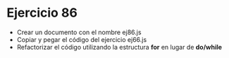 # Ejercicio 86

- Crear un documento con el nombre ej86.js
- Copiar y pegar el código del ejercicio ej66.js
- Refactorizar el código utilizando la estructura **for** en lugar de **do/while**
